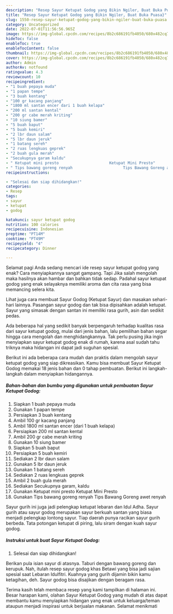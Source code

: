 ```yaml
---
description: "Resep Sayur Ketupat Godog yang Bikin Ngiler, Buat Buka Puasa}"
title: "Resep Sayur Ketupat Godog yang Bikin Ngiler, Buat Buka Puasa}"
slug: 1550-resep-sayur-ketupat-godog-yang-bikin-ngiler-buat-buka-puasa
category: Uncategorized
date: 2022-07-01T11:56:56.965Z
image: https://img-global.cpcdn.com/recipes/8b2c686191fb4050/680x482cq70/sayur-ketupat-godog-foto-resep-utama.jpg
hideToc: false
enableToc: true
enableTocContent: false
thumbnail: https://img-global.cpcdn.com/recipes/8b2c686191fb4050/680x482cq70/sayur-ketupat-godog-foto-resep-utama.jpg
cover: https://img-global.cpcdn.com/recipes/8b2c686191fb4050/680x482cq70/sayur-ketupat-godog-foto-resep-utama.jpg
author: Admin
authorAv: notfound
ratingvalue: 4.3
reviewcount: 10
recipeingredient:
- "1 buah pepaya muda"
- "1 papan tempe"
- "3 buah kentang"
- "100 gr kacang panjang"
- "1800 ml santan encer dari 1 buah kelapa"
- "200 ml santan kental"
- "200 gr cabe merah kriting"
- "10 siung bamer"
- "5 buah baput"
- "5 buah kemiri"
- "2 lbr daun salam"
- "5 lbr daun jeruk"
- "1 batang sereh"
- "2 ruas lengkuas geprek"
- "2 buah gula merah"
- "Secukupnya garam kaldu"
- " Ketupat mini presto                      Ketupat Mini Presto"
- " Tips bawang goreng renyah                      Tips Bawang Goreng awet renyah"
recipeinstructions:

- "Selesai dan siap dihidangkan!"
categories:
- Resep
tags:
- sayur
- ketupat
- godog

katakunci: sayur ketupat godog 
nutrition: 100 calories
recipecuisine: Indonesian
preptime: "PT14M"
cooktime: "PT49M"
recipeyield: "4"
recipecategory: Dinner

---
```



Selamat pagi Anda sedang mencari ide resep sayur ketupat godog yang enak? Cara menyiapkannya sangat gampang. Tapi Jika salah mengolah maka hasilnya akan hambar dan bahkan tidak sedap. Padahal sayur ketupat godog yang enak selayaknya memiliki aroma dan cita rasa yang bisa memancing selera kita.


Lihat juga cara membuat Sayur Godog (Ketupat Sayur) dan masakan sehari-hari lainnya. Pasangan sayur godog dan tak bisa dipisahkan adalah ketupat. Sayur yang simasak dengan santan ini memiliki rasa gurih, asin dan sedikit pedas.

Ada beberapa hal yang sedikit banyak berpengaruh terhadap kualitas rasa dari sayur ketupat godog, mulai dari jenis bahan, lalu pemilihan bahan segar hingga cara mengolah dan menghidangkannya. Tak perlu pusing jika ingin menyiapkan sayur ketupat godog enak di rumah, karena asal sudah tahu triknya maka hidangan ini dapat jadi suguhan spesial.


Berikut ini ada beberapa cara mudah dan praktis dalam mengolah sayur ketupat godog yang siap dikreasikan. Kamu bisa membuat Sayur Ketupat Godog memakai 18 jenis bahan dan 0 tahap pembuatan. Berikut ini langkah-langkah dalam menyiapkan hidangannya.

<!--inarticleads1-->

##### Bahan-bahan dan bumbu yang digunakan untuk pembuatan Sayur Ketupat Godog:

1. Siapkan 1 buah pepaya muda
1. Gunakan 1 papan tempe
1. Persiapkan 3 buah kentang
1. Ambil 100 gr kacang panjang
1. Ambil 1800 ml santan encer (dari 1 buah kelapa)
1. Persiapkan 200 ml santan kental
1. Ambil 200 gr cabe merah kriting
1. Gunakan 10 siung bamer
1. Siapkan 5 buah baput
1. Persiapkan 5 buah kemiri
1. Sediakan 2 lbr daun salam
1. Gunakan 5 lbr daun jeruk
1. Gunakan 1 batang sereh
1. Sediakan 2 ruas lengkuas geprek
1. Ambil 2 buah gula merah
1. Sediakan Secukupnya garam, kaldu
1. Gunakan  Ketupat mini presto                      Ketupat Mini Presto
1. Gunakan  Tips bawang goreng renyah                      Tips Bawang Goreng awet renyah


Sayur gurih ini juga jadi pelengkap ketupat lebaran dan Idul Adha. Sayur gurih atau sayur godog merupakan sayur berkuah santan yang biasa menjadi pelengkap lontong sayur. Tiap daerah punya racikan sayur gurih berbeda. Tata potongan ketupat di piring, lalu siram dengan kuah sayur godog. 

<!--inarticleads2-->

##### Instruksi untuk buat Sayur Ketupat Godog:


1. Selesai dan siap dihidangkan!

Berikan pula isian sayur di atasnya. Taburi dengan bawang goreng dan kerupuk. Nah, itulah resep sayur godog khas Betawi yang bisa jadi sajian spesial saat Lebaran Idulfitri. Kuahnya yang gurih dijamin bikin kamu ketagihan, deh. Sayur godog bisa disajikan dengan beragam rasa. 

Terima kasih telah membaca resep yang kami tampilkan di halaman ini. Besar harapan kami, olahan Sayur Ketupat Godog yang mudah di atas dapat membantu kamu menyiapkan hidangan yang enak untuk keluarga/teman ataupun menjadi inspirasi untuk berjualan makanan. Selamat menikmati
